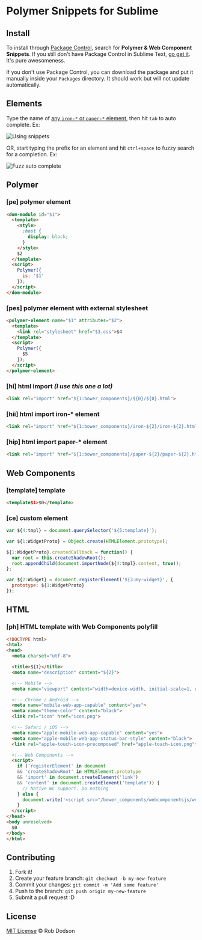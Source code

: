 # Polymer Snippets for Sublime

## Install

To install through [Package Control](http://wbond.net/sublime_packages/package_control),
search for **Polymer & Web Component Snippets**. If you still don't have Package Control in Sublime Text, [go get it](http://wbond.net/sublime_packages/package_control/installation).
It's pure awesomeness.

If you don't use Package Control, you can download the package and put it manually inside your `Packages` directory. It should work but will not update automatically.

## Elements

Type the name of [any `iron-*` or `paper-*` element](https://elements.polymer-project.org), then hit `tab` to auto complete. Ex:

![Using snippets](https://cloud.githubusercontent.com/assets/1066253/6269412/dc3ea404-b807-11e4-92ba-72717956cc3f.gif)

OR, start typing the prefix for an element and hit `ctrl+space` to fuzzy search for a completion. Ex:

![Fuzz auto complete](https://cloud.githubusercontent.com/assets/1066253/6269598/24eadc3a-b809-11e4-8c0b-2650cf98faf7.gif)

## Polymer

### [pe] polymer element

```html
<dom-module id="$1">
  <template>
    <style>
      :host {
        display: block;
      }
    </style>
    $2
  </template>
  <script>
    Polymer({
      is: '$1'
    });
  </script>
</dom-module>
```

### [pes] polymer element with external stylesheet

```html
<polymer-element name="$1" attributes="$2">
  <template>
    <link rel="stylesheet" href="$3.css">$4
  </template>
  <script>
    Polymer({
      $5
    });
  </script>
</polymer-element>
```

### [hi] html import *(I use this one a lot)*

```html
<link rel="import" href="${1:bower_components}/${0}/${0}.html">
```

### [hii] html import iron-* element

```html
<link rel="import" href="${1:bower_components}/iron-${2}/iron-${2}.html">
```

### [hip] html import paper-* element

```html
<link rel="import" href="${1:bower_components}/paper-${2}/paper-${2}.html">
```

## Web Components

### [template] template
```html
<template$1>$0</template>
```

### [ce] custom element

```javascript
var ${4:tmpl} = document.querySelector('${5:template}');

var ${1:WidgetProto} = Object.create(HTMLElement.prototype);

${1:WidgetProto}.createdCallback = function() {
  var root = this.createShadowRoot();
  root.appendChild(document.importNode(${4:tmpl}.content, true));
};

var ${2:Widget} = document.registerElement('${3:my-widget}', {
  prototype: ${1:WidgetProto}
});
```

## HTML

### [ph] HTML template with Web Components polyfill

```html
<!DOCTYPE html>
<html>
<head>
  <meta charset="utf-8">

  <title>${1}</title>
  <meta name="description" content="${2}">

  <!-- Mobile -->
  <meta name="viewport" content="width=device-width, initial-scale=1, user-scalable=no">

  <!-- Chrome / Android -->
  <meta name="mobile-web-app-capable" content="yes">
  <meta name="theme-color" content="black">
  <link rel="icon" href="icon.png">

  <!-- Safari / iOS -->
  <meta name="apple-mobile-web-app-capable" content="yes">
  <meta name="apple-mobile-web-app-status-bar-style" content="black">
  <link rel="apple-touch-icon-precomposed" href="apple-touch-icon.png">

  <!-- Web Components -->
  <script>
    if ('registerElement' in document
    && 'createShadowRoot' in HTMLElement.prototype
    && 'import' in document.createElement('link')
    && 'content' in document.createElement('template')) {
      // Native WC support. Do nothing
    } else {
      document.write('<script src="/bower_components/webcomponentsjs/webcomponents.js"><\/script>');
    }
  </script>
</head>
<body unresolved>
  $0
</body>
</html>
```

## Contributing

1. Fork it!
2. Create your feature branch: `git checkout -b my-new-feature`
3. Commit your changes: `git commit -m 'Add some feature'`
4. Push to the branch: `git push origin my-new-feature`
5. Submit a pull request :D

## License

[MIT License](http://robdodson.mit-license.org/) © Rob Dodson
